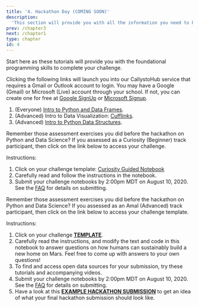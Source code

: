 ```yaml
---
title: '4. Hackathon Day (COMING SOON)'
description:
  'This section will provide you with all the information you need to know to participate in a Callysto hackathon.'
prev: /chapter3
next: /chapter1
type: chapter
id: 4
---
```


<exercise id="1" title="Start Here: Tutorials">

Start here as these tutorials will provide you with the foundational programming skills to complete your challenge. 

Clicking the following links will launch you into our CallystoHub service that requires a Gmail or Outlook account to login. You may have a Google (Gmail) or Microsoft (Live) account through your school. If not, you can create one for free at [Google SignUp](https://accounts.google.com/SignUp) or [Microsoft Signup](https://signup.live.com/).

1. (Everyone) [Intro to Python and Data Frames](https://hub.callysto.ca/jupyter/hub/user-redirect/git-pull?repo=https%3A%2F%2Fgithub.com%2Fcallysto%2Fhackathon&branch=sustainable-society&subPath=PrepMaterials/python-and-pandas-basics-solutions.ipynb&depth=1).
2. (Advanced) Intro to Data Visualization: [Cufflinks](https://hub.callysto.ca/jupyter/hub/user-redirect/git-pull?repo=https%3A%2F%2Fgithub.com%2Fcallysto%2Fhackathon&branch=sustainable-society&subPath=PrepMaterials/cufflinks-basics.ipynb&depth=1).
3. (Advanced) [Intro to Python Data Structures](https://hub.callysto.ca/jupyter/hub/user-redirect/git-pull?repo=https%3A%2F%2Fgithub.com%2Fcallysto%2Fhackathon&branch=sustainable-society&subPath=PrepMaterials/data-structures-in-python.ipynb&depth=1).



</exercise>

<exercise id="2" title="Hackathon Challenge: Curiosity (Beginner)">

Remember those assessment exercises you did before the hackathon on Python and Data Science? If you assessed as a Curiosity (Beginner) track participant, then click on the link below to access your challenge.

Instructions:

1. Click on your challenge template: [Curiosity Guided Notebook](https://github.com/callysto/hackathon/blob/sustainable-society/SustainabilityOnMars/GuidedNotebooks/pets-in-space/pets-in-space.ipynb)
2. Carefully read and follow the instructions in the notebook.
3. Submit your challenge notebooks by 2:00pm MDT on August 10, 2020. See the [FAQ](http://0.0.0.0:8000/chapter3) for details on submitting.

</exercise>

<exercise id="3" title="Hackathon Challenge: Amal (Advanced)">

Remember those assessment exercises you did before the hackathon on Python and Data Science? If you assessed as an Amal (Advanced) track participant, then click on the link below to access your challenge template. 

Instructions:

1. Click on your challenge **[TEMPLATE]()**. 
2. Carefully read the instructions, and modify the text and code in this notebook to answer questions on how humans can sustainably build a new home on Mars. Feel free to come up with answers to your own questions!
3. To find and access open data sources for your submission, try these tutorials and accompanying videos. 
4. Submit your challenge notebooks by 2:00pm MDT on August 10, 2020. See the [FAQ](http://0.0.0.0:8000/chapter3) for details on submitting.
5. Have a look at this **[EXAMPLE HACKATHON SUBMISSION]()** to get an idea of what your final hackathon submission should look like.
 


</exercise>






